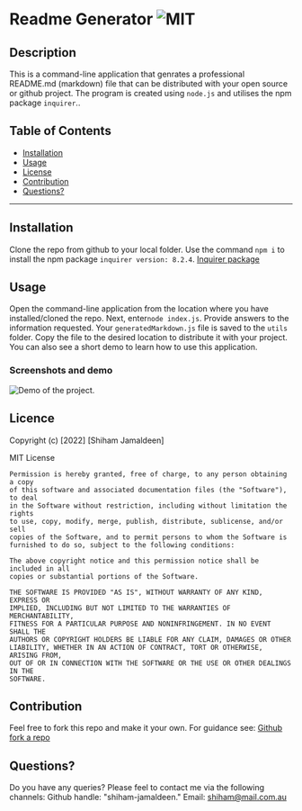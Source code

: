 # Readme Generator ![MIT](https://img.shields.io/badge/License-MIT-red)

## Description

This is a command-line application that genrates a professional README.md (markdown) file that can be distributed with your open source or github project. The program is created using `node.js` and utilises the npm package `inquirer`..

## Table of Contents

- [Installation](#installation)
- [Usage](#usage)
- [License](#license)
- [Contribution](#contribution)
- [Questions?](#questions)
<hr/>

## Installation

Clone the repo from github to your local folder. Use the command `npm i` to install the npm package `inquirer version: 8.2.4`.
[Inquirer package](https://www.npmjs.com/package/inquirer/v/8.2.4)

## Usage

Open the command-line application from the location where you have installed/cloned the repo. Next, enter`node index.js`. Provide answers to the information requested. Your `generatedMarkdown.js` file is saved to the `utils` folder. Copy the file to the desired location to distribute it with your project. You can also see a short demo to learn how to use this application.

### Screenshots and demo

![Demo of the project.](./images/demo-video.gif)

## Licence

Copyright (c) [2022] [Shiham Jamaldeen]

MIT License

    Permission is hereby granted, free of charge, to any person obtaining a copy
    of this software and associated documentation files (the "Software"), to deal
    in the Software without restriction, including without limitation the rights
    to use, copy, modify, merge, publish, distribute, sublicense, and/or sell
    copies of the Software, and to permit persons to whom the Software is
    furnished to do so, subject to the following conditions:

    The above copyright notice and this permission notice shall be included in all
    copies or substantial portions of the Software.

    THE SOFTWARE IS PROVIDED "AS IS", WITHOUT WARRANTY OF ANY KIND, EXPRESS OR
    IMPLIED, INCLUDING BUT NOT LIMITED TO THE WARRANTIES OF MERCHANTABILITY,
    FITNESS FOR A PARTICULAR PURPOSE AND NONINFRINGEMENT. IN NO EVENT SHALL THE
    AUTHORS OR COPYRIGHT HOLDERS BE LIABLE FOR ANY CLAIM, DAMAGES OR OTHER
    LIABILITY, WHETHER IN AN ACTION OF CONTRACT, TORT OR OTHERWISE, ARISING FROM,
    OUT OF OR IN CONNECTION WITH THE SOFTWARE OR THE USE OR OTHER DEALINGS IN THE
    SOFTWARE.

## Contribution

Feel free to fork this repo and make it your own. For guidance see:
[Github fork a repo](https://docs.github.com/en/get-started/quickstart/fork-a-repo)

## Questions?

Do you have any queries?
Please feel to contact me via the following channels:
Github handle: "shiham-jamaldeen."
Email: shiham@mail.com.au
